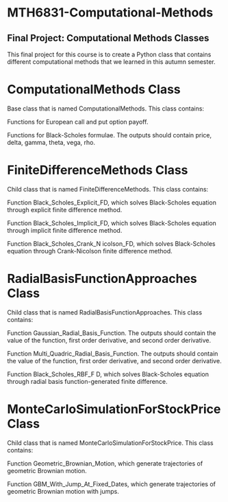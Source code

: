 # MTH6831-Computational-Methods
## Final Project: Computational Methods Classes

This final project for this course is to create a Python class that contains different computational methods that we learned in this autumn semester. 



# ComputationalMethods Class

Base class that is named ComputationalMethods. This class contains:

Functions for European call and put option payoff.

Functions for Black-Scholes formulae. The outputs should contain price, delta, gamma, theta, vega, rho.



# FiniteDifferenceMethods Class

Child class that is named FiniteDifferenceMethods. This class contains:

Function Black_Scholes_Explicit_FD, which solves Black-Scholes equation through explicit finite difference method.

Function Black_Scholes_Implicit_FD, which solves Black-Scholes equation through implicit finite difference method.

Function Black_Scholes_Crank_N icolson_FD, which solves Black-Scholes equation through Crank-Nicolson finite difference method.



# RadialBasisFunctionApproaches Class

Child class that is named RadialBasisFunctionApproaches. This class contains:

Function Gaussian_Radial_Basis_Function. The outputs should contain the value of the function, first order derivative, and second order derivative.

Function Multi_Quadric_Radial_Basis_Function. The outputs should contain the value of the function, first order derivative, and second order derivative.

Function Black_Scholes_RBF_F D, which solves Black-Scholes equation through radial basis function-generated finite difference.



# MonteCarloSimulationForStockPrice Class

Child class that is named MonteCarloSimulationForStockPrice. This class contains:

Function Geometric_Brownian_Motion, which generate trajectories of geometric Brownian motion.

Function GBM_With_Jump_At_Fixed_Dates, which generate trajectories of geometric Brownian motion with jumps.
